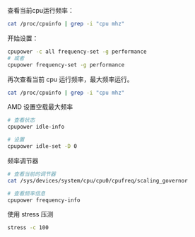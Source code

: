 查看当前cpu运行频率：

```bash
cat /proc/cpuinfo | grep -i "cpu mhz"
```

开始设置：

```bash
cpupower -c all frequency-set -g performance
# 或者
cpupower frequency-set -g performance
```

再次查看当前 cpu 运行频率，最大频率运行。

```bash
cat /proc/cpuinfo | grep -i "cpu mhz"
```

AMD 设置空载最大频率

```bash
# 查看状态
cpupower idle-info

# 设置
cpupower idle-set -D 0
```

频率调节器

```bash
# 查看当前的调节器
cat /sys/devices/system/cpu/cpu0/cpufreq/scaling_governor

# 查看频率信息
cpupower frequency-info
```

使用  stress 压测

```bash
stress -c 100
```

